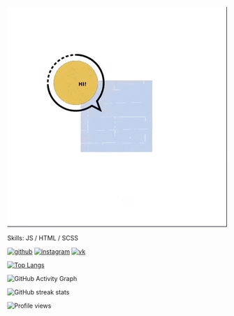 ![Alt-текст](https://github.com/arturtkachenko93/gulp-assembly/blob/master/source/img/github.gif?raw=true "My name is Artur!")

Skills: JS / HTML / SCSS



[<img src='https://cdn.jsdelivr.net/npm/simple-icons@3.0.1/icons/github.svg' alt='github' height='40'>](https://github.com/arturtkachenko93)  [<img src='https://cdn.jsdelivr.net/npm/simple-icons@3.0.1/icons/instagram.svg' alt='instagram' height='40'>](https://www.instagram.com/archibracho/)  [<img src='https://cdn.jsdelivr.net/npm/simple-icons@3.0.1/icons/vk.svg' alt='vk' height='40'>](https://vk.com/nejnyivozrast)  

[![Top Langs](https://github-readme-stats.vercel.app/api/top-langs/?username=arturtkachenko93)](https://github.com/anuraghazra/github-readme-stats)

![GitHub Activity Graph](https://activity-graph.herokuapp.com/graph?username=arturtkachenko93)  

![GitHub streak stats](https://github-readme-streak-stats.herokuapp.com/?user=arturtkachenko93)  

![Profile views](https://gpvc.arturio.dev/arturtkachenko93)  
